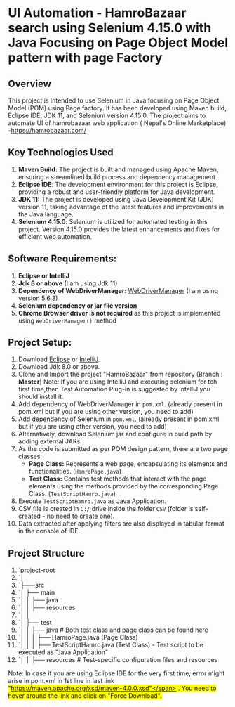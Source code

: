 # UI Automation - HamroBazaar search using Selenium 4.15.0 with Java Focusing on Page Object Model pattern with page Factory

## Overview
This project is intended to use Selenium in Java focusing on Page Object Model (POM) using Page factory. It has been developed using Maven build, Eclipse IDE, JDK 11, and Selenium version 4.15.0. The project aims to automate UI of hamrobazaar web application ( Nepal's Online Marketplace) -https://hamrobazaar.com/

## Key Technologies Used
1. **Maven Build:** The project is built and managed using Apache Maven, ensuring a streamlined build process and dependency management.
2. **Eclipse IDE**: The development environment for this project is Eclipse, providing a robust and user-friendly platform for Java development.
3. **JDK 11:** The project is developed using Java Development Kit (JDK) version 11, taking advantage of the latest features and improvements in the Java language.
4. **Selenium 4.15.0**: Selenium is utilized for automated testing in this project. Version 4.15.0 provides the latest enhancements and fixes for efficient web automation.

## Software Requirements:
1. **Eclipse or IntelliJ**
2. **Jdk 8 or above** (I am using Jdk 11)
3. **Dependency of WebDriverManager:** [WebDriverManager](https://mvnrepository.com/artifact/io.github.bonigarcia/webdrivermanager) (I am using version 5.6.3)
4. **Selenium dependency or jar file version**
5. **Chrome Browser driver is not required** as this project is implemented using `WebDriverManager()` method

## Project Setup:
1. Download [Eclipse](https://www.eclipse.org/downloads/) or [IntelliJ](https://www.jetbrains.com/idea/download/).
2. Download Jdk 8.0 or above.
3. Clone and Import the project "HamroBazaar" from repository (Branch : **Master**)
   Note: If you are using IntelliJ and executing selenium for teh first time,then Test Automation Plug-in is suggested by IntelliJ you should install it.
5. Add dependency of WebDriverManager in `pom.xml`. (already present in pom.xml but if you are using other version, you need to add)
6. Add dependency of Selenium in `pom.xml`. (already present in pom.xml but if you are using other version, you need to add)
7. Alternatively, download Selenium jar and configure in build path by adding external JARs.
8. As the code is submitted as per POM design pattern, there are two page classes:
   - **Page Class:** Represents a web page, encapsulating its elements and functionalities. (`HamroPage.java`)
   - **Test Class:** Contains test methods that interact with the page elements using the methods provided by the corresponding Page Class. (`TestScriptHamro.java`)
9. Execute `TestScriptHamro.java` as Java Application.
10. CSV file is created in `C:/` drive inside the folder `CSV` (folder is self-created - no need to create one).
11. Data extracted after applying filters are also displayed in tabular format in the console of IDE.

## Project Structure
1. `project-root 
2. `│ 
3. `├── src 
4. `│ ├── main 
5. `│ │ ├── java 
6. `│ │ ├── resources 
7. `│ │
8. `│ ├── test 
9. `│ │ ├── java # Both test class and page class can be found here 
10. `│ │ │ ├── HamroPage.java (Page Class) 
11. `│ │ │ ├── TestScriptHamro.java (Test Class) - Test script to be executed as "Java Application" 
12. `│ │ ├── resources # Test-specific configuration files and resources

Note: In case if you are using Eclipse IDE for the very first time, error might arise in pom.xml in 1st line in last link <span style="background-color: #FFFF00"> "https://maven.apache.org/xsd/maven-4.0.0.xsd"</span> . You need to hover around the link and click on "Force Download".





